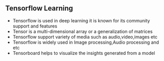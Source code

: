 ## Tensorflow Learning

* Tensorflow is used in deep learning it is known for its community support and features
* Tensor is a multi-dimensional array or a generalization of matrices
* Tensorflow support variety of media such as audio,video,images etc
* Tensorflow is widely used in Image processing,Audio processing and etc
* Tensorboard helps to visualize the insights generated from a model
